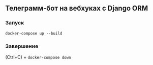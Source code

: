 ## Телеграмм-бот на вебхуках с Django ORM


### Запуск

`docker-compose up --build`

### Завершение

(Ctrl+C) + `docker-compose down`
